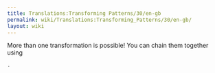 ```yaml
---
title: Translations:Transforming Patterns/30/en-gb
permalink: wiki/Translations:Transforming_Patterns/30/en-gb/
layout: wiki
---
```


More than one transformation is possible! You can chain them together
using

``` haskell
.
```
